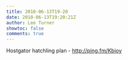 ```yaml
---
title: 2010-06-13T19-20
date: 2010-06-13T19:20:21Z
author: Lee Turner
showtoc: false
comments: true
---
```


Hostgator hatchling plan - http://ping.fm/Kbjoy

